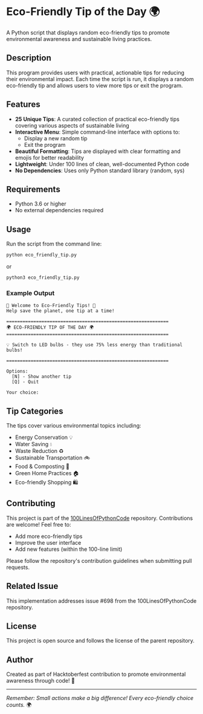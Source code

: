 # Eco-Friendly Tip of the Day 🌍

A Python script that displays random eco-friendly tips to promote environmental awareness and sustainable living practices.

## Description

This program provides users with practical, actionable tips for reducing their environmental impact. Each time the script is run, it displays a random eco-friendly tip and allows users to view more tips or exit the program.

## Features

- **25 Unique Tips**: A curated collection of practical eco-friendly tips covering various aspects of sustainable living
- **Interactive Menu**: Simple command-line interface with options to:
  - Display a new random tip
  - Exit the program
- **Beautiful Formatting**: Tips are displayed with clear formatting and emojis for better readability
- **Lightweight**: Under 100 lines of clean, well-documented Python code
- **No Dependencies**: Uses only Python standard library (random, sys)

## Requirements

- Python 3.6 or higher
- No external dependencies required

## Usage

Run the script from the command line:

```bash
python eco_friendly_tip.py
```

or

```bash
python3 eco_friendly_tip.py
```

### Example Output

```
🌿 Welcome to Eco-Friendly Tips! 🌿
Help save the planet, one tip at a time!

============================================================
🌍 ECO-FRIENDLY TIP OF THE DAY 🌍
============================================================

💡 Switch to LED bulbs - they use 75% less energy than traditional bulbs!

============================================================

Options:
  [N] - Show another tip
  [Q] - Quit

Your choice:
```

## Tip Categories

The tips cover various environmental topics including:

- Energy Conservation 💡
- Water Saving 💧
- Waste Reduction ♻️
- Sustainable Transportation 🚲
- Food & Composting 🍴
- Green Home Practices 🏠
- Eco-friendly Shopping 🛍️

## Contributing

This project is part of the [100LinesOfPythonCode](https://github.com/sumanth-0/100LinesOfPythonCode) repository. Contributions are welcome! Feel free to:

- Add more eco-friendly tips
- Improve the user interface
- Add new features (within the 100-line limit)

Please follow the repository's contribution guidelines when submitting pull requests.

## Related Issue

This implementation addresses issue #698 from the 100LinesOfPythonCode repository.

## License

This project is open source and follows the license of the parent repository.

## Author

Created as part of Hacktoberfest contribution to promote environmental awareness through code! 🌱

---

*Remember: Small actions make a big difference! Every eco-friendly choice counts.* 🌍

